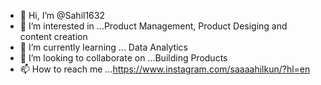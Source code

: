 - 👋 Hi, I’m @Sahil1632
- 👀 I’m interested in ...Product Management, Product Desiging and content creation
- 🌱 I’m currently learning ... Data Analytics 
- 💞️ I’m looking to collaborate on ...Building Products
- 📫 How to reach me ...https://www.instagram.com/saaaahilkun/?hl=en

<!---

Sahil1632/Sahil1632 is a ✨ special ✨ repository because its `README.md` (this file) appears on your GitHub profile.
You can click the Preview link to take a look at your changes.
--->
